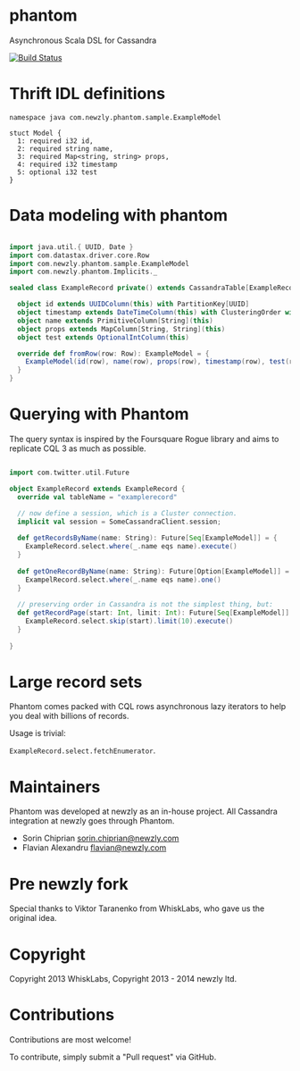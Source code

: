 phantom
==============
Asynchronous Scala DSL for Cassandra

[![Build Status](https://magnum.travis-ci.com/newzly/phantom.png?token=tyRTmBk14WrDycpepg9c&branch=master)](https://magnum.travis-ci.com/newzly/phantom)

Thrift IDL definitions
======================
```thrift
namespace java com.newzly.phantom.sample.ExampleModel

stuct Model {
  1: required i32 id,
  2: required string name,
  3: required Map<string, string> props,
  4: required i32 timestamp
  5: optional i32 test
}
```

Data modeling with phantom
==========================

  
```scala

import java.util.{ UUID, Date }
import com.datastax.driver.core.Row
import com.newzly.phantom.sample.ExampleModel
import com.newzly.phantom.Implicits._

sealed class ExampleRecord private() extends CassandraTable[ExampleRecord, ExampleModel] {

  object id extends UUIDColumn(this) with PartitionKey[UUID]
  object timestamp extends DateTimeColumn(this) with ClusteringOrder with Ascending
  object name extends PrimitiveColumn[String](this)
  object props extends MapColumn[String, String](this)
  object test extends OptionalIntColumn(this)

  override def fromRow(row: Row): ExampleModel = {
    ExampleModel(id(row), name(row), props(row), timestamp(row), test(row));
  }
}


```

Querying with Phantom
=====================

The query syntax is inspired by the Foursquare Rogue library and aims to replicate CQL 3 as much as possible.

```scala

import com.twitter.util.Future

object ExampleRecord extends ExampleRecord {
  override val tableName = "examplerecord"

  // now define a session, which is a Cluster connection.
  implicit val session = SomeCassandraClient.session;
  
  def getRecordsByName(name: String): Future[Seq[ExampleModel]] = {
    ExampleRecord.select.where(_.name eqs name).execute()
  }
  
  def getOneRecordByName(name: String): Future[Option[ExampleModel]] = {
    ExampelRecord.select.where(_.name eqs name).one()
  }
  
  // preserving order in Cassandra is not the simplest thing, but:
  def getRecordPage(start: Int, limit: Int): Future[Seq[ExampleModel]] = {
    ExampleRecord.select.skip(start).limit(10).execute()
  }
  
}
```


Large record sets
=================

Phantom comes packed with CQL rows asynchronous lazy iterators to help you deal with billions of records.

Usage is trivial:

```ExampleRecord.select.fetchEnumerator```. 


Maintainers
===========

Phantom was developed at newzly as an in-house project.
All Cassandra integration at newzly goes through Phantom.

- Sorin Chiprian sorin.chiprian@newzly.com
- Flavian Alexandru flavian@newzly.com

Pre newzly fork
===============
Special thanks to Viktor Taranenko from WhiskLabs, who gave us the original idea.

Copyright
=========
Copyright 2013 WhiskLabs, Copyright 2013 - 2014 newzly ltd.


Contributions
=============

Contributions are most welcome! 

To contribute, simply submit a "Pull request" via GitHub.
